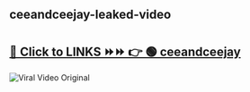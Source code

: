 
 ## ceeandceejay-leaked-video 

# <h2><a href="https://clipsfans.com/ceeandceejay&ref=git">🔗 Click to LINKS ⏩⏩ 👉 🟢 ceeandceejay </a></h2>

<a href="https://clipsfans.com/ceeandceejay&ref=git" rel="nofollow" data-target="animated-image.originalLink"><img src="https://i.ibb.co.com/xMMVF88/686577567.gif" alt="Viral Video Original" style="max-width: 100%; display: inline-block;" data-target="animated-image.originalImage"></a>

